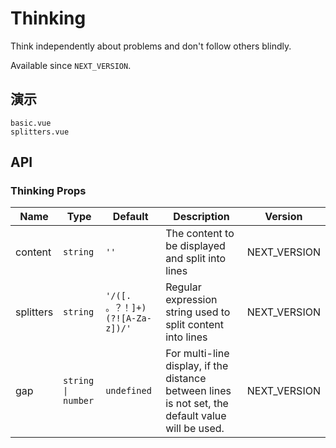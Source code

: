 # Thinking

Think independently about problems and don't follow others blindly.

Available since `NEXT_VERSION`.

## 演示

```demo
basic.vue
splitters.vue
```

## API

### Thinking Props

| Name | Type | Default | Description | Version |
| --- | --- | --- | --- | --- |
| content | `string` | `''` | The content to be displayed and split into lines | NEXT_VERSION |
| splitters | `string` | `'/([. 。？！]+)(?![A-Za-z])/'` | Regular expression string used to split content into lines | NEXT_VERSION |
| gap | `string \| number` | `undefined` | For multi-line display, if the distance between lines is not set, the default value will be used. | NEXT_VERSION |
